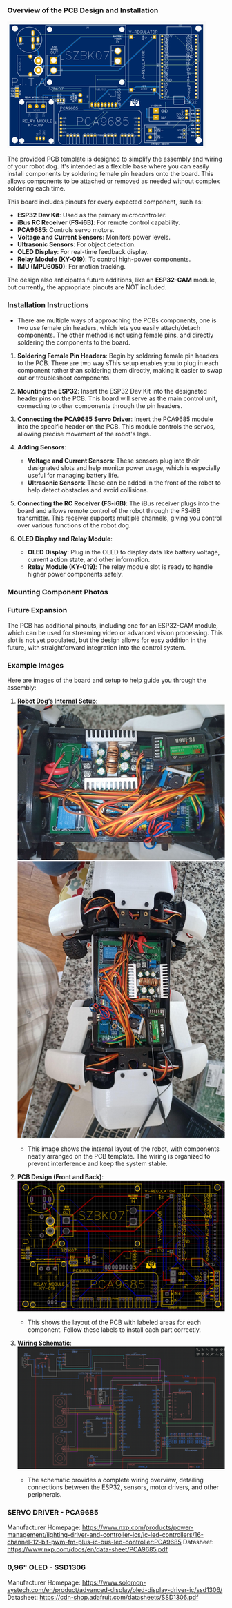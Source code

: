 ### Overview of the PCB Design and Installation
![SpotMicroESP32](https://github.com/Blacksheep909/SpotMicroESP32/blob/master/electronics/Images/Screenshot%202024-11-11%20003432.png)

The provided PCB template is designed to simplify the assembly and wiring of your robot dog. It's intended as a flexible base where you can easily install components by soldering female pin headers onto the board. This allows components to be attached or removed as needed without complex soldering each time. 

This board includes pinouts for every expected component, such as:

- **ESP32 Dev Kit**: Used as the primary microcontroller.
- **iBus RC Receiver (FS-i6B)**: For remote control capability.
- **PCA9685**: Controls servo motors.
- **Voltage and Current Sensors**: Monitors power levels.
- **Ultrasonic Sensors**: For object detection.
- **OLED Display**: For real-time feedback display.
- **Relay Module (KY-019)**: To control high-power components.
- **IMU (MPU6050)**: For motion tracking.

The design also anticipates future additions, like an **ESP32-CAM** module, but currently, the appropriate pinouts are NOT included.

### Installation Instructions

- There are multiple ways of approaching the PCBs components, one is two use female pin headers, which lets you easily attach/detach components. The other method is not using female pins, and directly soldering the components to the board.

1. **Soldering Female Pin Headers**: Begin by soldering female pin headers to the PCB. There are two way sThis setup enables you to plug in each component rather than soldering them directly, making it easier to swap out or troubleshoot components.

2. **Mounting the ESP32**: Insert the ESP32 Dev Kit into the designated header pins on the PCB. This board will serve as the main control unit, connecting to other components through the pin headers.

3. **Connecting the PCA9685 Servo Driver**: Insert the PCA9685 module into the specific header on the PCB. This module controls the servos, allowing precise movement of the robot's legs.

4. **Adding Sensors**:
   - **Voltage and Current Sensors**: These sensors plug into their designated slots and help monitor power usage, which is especially useful for managing battery life.
   - **Ultrasonic Sensors**: These can be added in the front of the robot to help detect obstacles and avoid collisions.

5. **Connecting the RC Receiver (FS-i6B)**: The iBus receiver plugs into the board and allows remote control of the robot through the FS-i6B transmitter. This receiver supports multiple channels, giving you control over various functions of the robot dog.

6. **OLED Display and Relay Module**:
   - **OLED Display**: Plug in the OLED to display data like battery voltage, current action state, and other information.
   - **Relay Module (KY-019)**: The relay module slot is ready to handle higher power components safely.
   
### Mounting Component Photos

### Future Expansion

The PCB has additional pinouts, including one for an ESP32-CAM module, which can be used for streaming video or advanced vision processing. This slot is not yet populated, but the design allows for easy addition in the future, with straightforward integration into the control system.

### Example Images

Here are images of the board and setup to help guide you through the assembly:

1. **Robot Dog’s Internal Setup**:
   ![SpotMicroESP32](https://github.com/Blacksheep909/SpotMicroESP32/blob/master/electronics/Images/finishedpcb.jpg)
   ![SpotMicroESP32](https://github.com/Blacksheep909/SpotMicroESP32/blob/master/electronics/Images/finishedwideangle.jpg)
   - This image shows the internal layout of the robot, with components neatly arranged on the PCB template. The wiring is organized to prevent interference and keep the system stable.

3. **PCB Design (Front and Back)**:
   ![SpotMicroESP32](https://github.com/Blacksheep909/SpotMicroESP32/blob/master/electronics/Images/Screenshot%202024-11-11%20002821.png)
   
   - This shows the layout of the PCB with labeled areas for each component. Follow these labels to install each part correctly.

5. **Wiring Schematic**:
   ![SpotMicroESP32](https://github.com/Blacksheep909/SpotMicroESP32/blob/master/electronics/Images/image.png)
   - The schematic provides a complete wiring overview, detailing connections between the ESP32, sensors, motor drivers, and other peripherals.


### SERVO DRIVER - PCA9685 ###

Manufacturer Homepage: https://www.nxp.com/products/power-management/lighting-driver-and-controller-ics/ic-led-controllers/16-channel-12-bit-pwm-fm-plus-ic-bus-led-controller:PCA9685
Datasheet: https://www.nxp.com/docs/en/data-sheet/PCA9685.pdf

### 0,96" OLED - SSD1306 ###

Manufacturer Homepage: https://www.solomon-systech.com/en/product/advanced-display/oled-display-driver-ic/ssd1306/
Datasheet: https://cdn-shop.adafruit.com/datasheets/SSD1306.pdf
